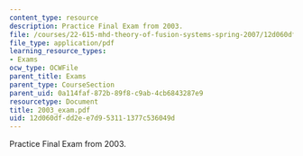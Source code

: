 ```yaml
---
content_type: resource
description: Practice Final Exam from 2003.
file: /courses/22-615-mhd-theory-of-fusion-systems-spring-2007/12d060dfdd2ee7d953111377c536049d_2003_exam.pdf
file_type: application/pdf
learning_resource_types:
- Exams
ocw_type: OCWFile
parent_title: Exams
parent_type: CourseSection
parent_uid: 0a114faf-872b-89f8-c9ab-4cb6843287e9
resourcetype: Document
title: 2003_exam.pdf
uid: 12d060df-dd2e-e7d9-5311-1377c536049d
---
```

Practice Final Exam from 2003.

